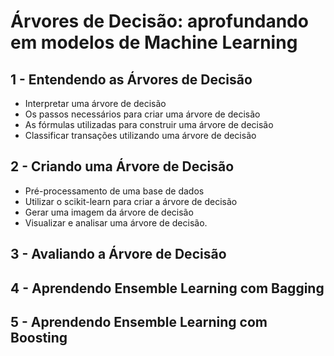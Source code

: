 # Árvores de Decisão: aprofundando em modelos de Machine Learning

## 1 - Entendendo as Árvores de Decisão

- Interpretar uma árvore de decisão
- Os passos necessários para criar uma árvore de decisão
- As fórmulas utilizadas para construir uma árvore de decisão
- Classificar transações utilizando uma árvore de decisão

## 2 - Criando uma Árvore de Decisão

- Pré-processamento de uma base de dados
- Utilizar o scikit-learn para criar a árvore de decisão
- Gerar uma imagem da árvore de decisão
- Visualizar e analisar uma árvore de decisão.

## 3 - Avaliando a Árvore de Decisão

## 4 - Aprendendo Ensemble Learning com Bagging

## 5 - Aprendendo Ensemble Learning com Boosting